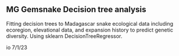 ## MG Gemsnake Decision tree analysis

Fitting decision trees to Madagascar snake ecological data including
ecoregion, elevational data, and expansion history to predict
genetic diversity. Using sklearn DecisionTreeRegressor.

io 7/1/23
